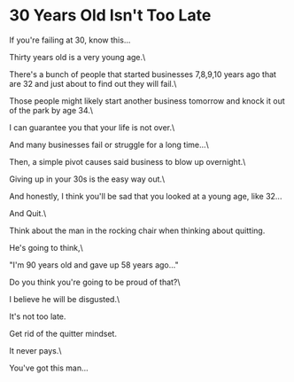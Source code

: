 # 30 Years Old Isn't Too Late

If you're failing at 30, know this...



Thirty years old is a very young age.\


There's a bunch of people that started businesses 7,8,9,10 years ago that are 32 and just about to find out they will fail.\


Those people might likely start another business tomorrow and knock it out of the park by age 34.\


I can guarantee you that your life is not over.\


And many businesses fail or struggle for a long time...\


Then, a simple pivot causes said business to blow up overnight.\


Giving up in your 30s is the easy way out.\


And honestly, I think you'll be sad that you looked at a young age, like 32...



And Quit.\


Think about the man in the rocking chair when thinking about quitting.



He's going to think,\


"I'm 90 years old and gave up 58 years ago..."



Do you think you're going to be proud of that?\


I believe he will be disgusted.\


It's not too late.



Get rid of the quitter mindset.



It never pays.\


You've got this man...
